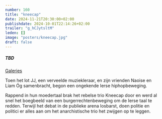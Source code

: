 ```yaml
---
number: 160
title: "kneecap"
date: 2024-11-21T20:30:00+02:00
publishdate: 2024-10-01T22:14:26+02:00
trailer: "g_hCJytsltM"
leden: []
image: "posters/kneecap.jpg"
draft: false
---
```


##### TBD

[Galeries](https://galeries.be/nl/kneecap/)

Toen het lot JJ, een verveelde muziekleraar, en zijn vrienden Naoise en Liam Óg
samenbracht, begon een ongekende Ierse hiphopbeweging.
<!--more-->
Rappend in hun moedertaal brak het rebelse trio Kneecap door
en werd al snel het boegbeeld van een burgerrechtenbeweging om de
Ierse taal te redden. Terwijl het debat in de publieke arena losbarst,
doen politie en politici er alles aan om het anarchistische trio het
zwijgen op te leggen.
